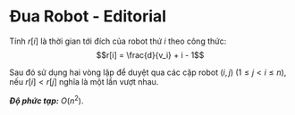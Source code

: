 # Đua Robot - Editorial

Tính $r[i]$ là thời gian tới đích của robot thứ $i$ theo công thức:
$$r[i] = \frac{d}{v_i} + i - 1$$

Sau đó sử dụng hai vòng lặp để duyệt qua các cặp robot $(i, j) \ (1 \le j < i \le n),$ nếu $r[i] < r[j]$ nghĩa là một lần vượt nhau.

***Độ phức tạp:*** $O(n^2)$.